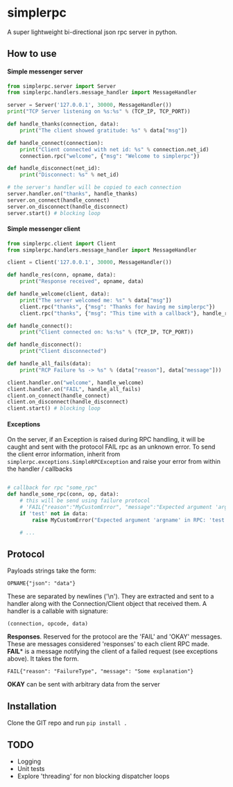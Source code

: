 # simplerpc
A super lightweight bi-directional json rpc server in python.

## How to use

#### Simple messenger server 
```py
from simplerpc.server import Server
from simplerpc.handlers.message_handler import MessageHandler

server = Server('127.0.0.1', 30000, MessageHandler())
print("TCP Server listening on %s:%s" % (TCP_IP, TCP_PORT))

def handle_thanks(connection, data):
    print("The client showed gratitude: %s" % data["msg"])

def handle_connect(connection):
    print("Client connected with net id: %s" % connection.net_id)
    connection.rpc("welcome", {"msg": "Welcome to simplerpc"})

def handle_disconnect(net_id):
    print("Disconnect: %s" % net_id)

# the server's handler will be copied to each connection
server.handler.on("thanks", handle_thanks)
server.on_connect(handle_connect)
server.on_disconnect(handle_disconnect)
server.start() # blocking loop

```

#### Simple messenger client
```py
from simplerpc.client import Client
from simplerpc.handlers.message_handler import MessageHandler

client = Client('127.0.0.1', 30000, MessageHandler())

def handle_res(conn, opname, data):
    print("Response received", opname, data)

def handle_welcome(client, data): 
    print("The server welcomed me: %s" % data["msg"])
    client.rpc("thanks", {"msg": "Thanks for having me simplerpc"})
    client.rpc("thanks", {"msg": "This time with a callback"}, handle_res)

def handle_connect():
    print("Client connected on: %s:%s" % (TCP_IP, TCP_PORT))

def handle_disconnect():
    print("Client disconnected")

def handle_all_fails(data):
    print("RCP Failure %s -> %s" % (data["reason"], data["message"]))

client.handler.on("welcome", handle_welcome)
client.handler.on("FAIL", handle_all_fails)
client.on_connect(handle_connect)
client.on_disconnect(handle_disconnect)
client.start() # blocking loop

```

#### Exceptions

On the server, if an Exception is raised during RPC handling, it will be caught and sent with the protocol FAIL rpc as an unknown error. To send the client error information, inherit from `simplerpc.exceptions.SimpleRPCException` and raise your error from within the handler / callbacks

```py

# callback for rpc "some_rpc"
def handle_some_rpc(conn, op, data):
    # this will be send using failure protocol
    # 'FAIL{"reason":"MyCustomError", "message":"Expected argument 'argname' in RPC: 'test'"}'
    if 'test' not in data:
        raise MyCustomError("Expected argument 'argname' in RPC: 'test'")

    # ...
```

## Protocol

Payloads strings take the form:

`OPNAME{"json": "data"}`

These are separated by newlines ('\n'). They are extracted and sent to a handler along with the Connection/Client object that received them. A handler is a callable with signature:

`(connection, opcode, data)`

**Responses**. Reserved for the protocol are the 'FAIL' and 'OKAY' messages. These are messages considered 'responses' to each client RPC made. **FAIL*** is a message notifying the client of a failed request (see exceptions above). It takes the form.

`FAIL{"reason": "FailureType", "message": "Some explanation"}`

**OKAY** can be sent with arbitrary data from the server

## Installation

Clone the GIT repo and run `pip install .`

## TODO

- Logging
- Unit tests
- Explore 'threading' for non blocking dispatcher loops

